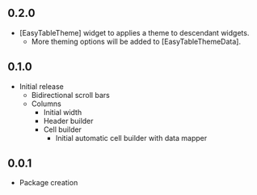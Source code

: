 ## 0.2.0

* [EasyTableTheme] widget to applies a theme to descendant widgets.
  * More theming options will be added to [EasyTableThemeData].

## 0.1.0

* Initial release
  * Bidirectional scroll bars
  * Columns
    * Initial width
    * Header builder
    * Cell builder
      * Initial automatic cell builder with data mapper

## 0.0.1

* Package creation